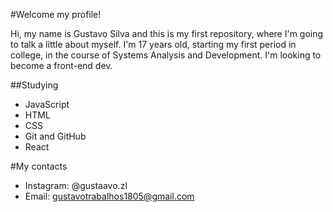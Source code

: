#Welcome my profile!

Hi, my name is Gustavo Silva and this is my first repository, where I'm going to talk a little about myself.
  I'm 17 years old, starting my first period in college, in the course of Systems Analysis and Development.
  I'm looking to become a front-end dev.


##Studying

- JavaScript
- HTML
- CSS
- Git and GitHub
- React

#My contacts

- Instagram: @gustaavo.zl
- Email: gustavotrabalhos1805@gmail.com
